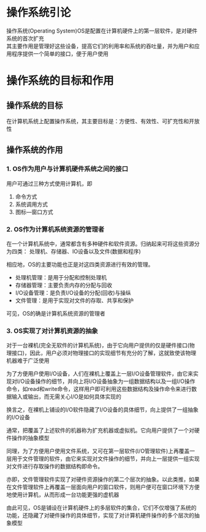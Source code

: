 # 操作系统引论
操作系统(Operating System)OS是配置在计算机硬件上的第一层软件，是对硬件系统的首次扩充  
其主要作用是管理好这些设备，提高它们的利用率和系统的吞吐量，并为用户和应用程序提供一个简单的接口，便于用户使用  

# 操作系统的目标和作用
## 操作系统的目标
在计算机系统上配置操作系统，其主要目标是：方便性、有效性、可扩充性和开放性  
  
## 操作系统的作用
### 1. OS作为用户与计算机硬件系统之间的接口
用户可通过三种方式使用计算机，即
1. 命令方式
2. 系统调用方式
3. 图标—窗口方式
### 2. OS作为计算机系统资源的管理者
在一个计算机系统中，通常都含有多种硬件和软件资源。归纳起来可将这些资源分为四类： 处理机、存储器、IO设备以及文件(数据和程序)   

相应地，OS的主要功能也正是对这四类资源进行有效的管理。  

- 处理机管理：是用于分配和控制处理机
- 存储器管理：主要负责内存的分配与回收
- I/O设备管理：是负责I/O设备的分配(回收)与操纵
- 文件管理：是用于实现对文件的存取、共享和保护  

可见，OS的确是计算机系统资源的管理者  

### 3. OS实现了对计算机资源的抽象
对于一台裸机(完全无软件的计算机系统)，由于它向用户提供的仅是硬件接口(物理接口)，因此，用户必须对物理接口的实现细节有充分的了解，这就致使该物理机器难于广泛使用  

为了方便用户使用I/O设备，人们在裸机上覆盖上一层I/O设备管理软件，由它来实现对I/O设备操作的细节，并向上将I/O设备抽象为一组数据结构以及一组I/O操作命令，如read和write命令，这样用户即可利用这些数据结构及操作命令来进行数据输入或输出，而无需关心I/O是如何具体实现的 

换言之，在裸机上铺设的I/O软件隐藏了I/O设备的具体细节，向上提供了一组抽象的I/O设备  

通常，把覆盖了上述软件的机器称为扩充机器或虚拟机。它向用户提供了一个对硬件操作的抽象模型  

同理，为了方便用户使用文件系统，又可在第一层软件(I/O管理软件)上再覆盖一层用于文件管理的软件，由它来实现对文件操作的细节，并向上一层提供一组实现对文件进行存取操作的数据结构即命令。  

亦即，文件管理软件实现了对硬件资源操作的第二个层次的抽象。以此类推，如果在文件管理软件上再覆盖一层面向用户的窗口软件，则用户便可在窗口环境下方便地使用计算机，从而形成一台功能更强的虚机器  

由此可见，OS是铺设在计算机硬件上的多层软件的集合，它们不仅增强了系统的功能，还隐藏了对硬件操作的具体细节，实现了对计算机硬件操作的多个层次的抽象模型  
